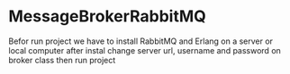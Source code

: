# MessageBrokerRabbitMQ
Befor run project we have to install RabbitMQ and Erlang on a server or local computer
after instal change server url, username and password on broker class then run project
